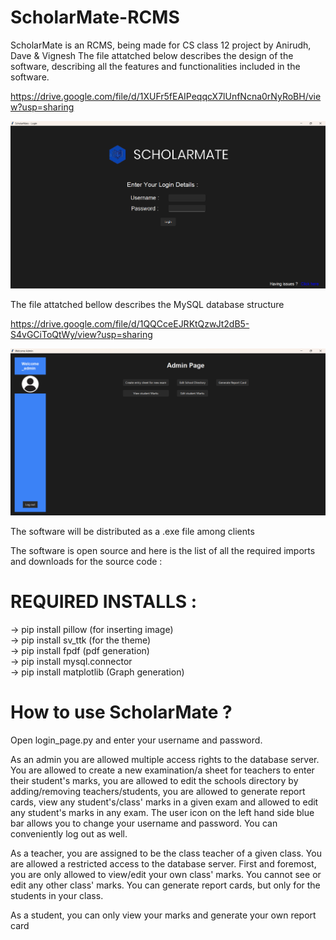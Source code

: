 # ScholarMate-RCMS

ScholarMate is an RCMS, being made for CS class 12 project by Anirudh, Dave & Vignesh
The file attatched below describes the design of the software, describing all the features and functionalities included in the software.

https://drive.google.com/file/d/1XUFr5fEAIPeqqcX7lUnfNcna0rNyRoBH/view?usp=sharing

![alt text](image.png)

The file attatched bellow describes the MySQL database structure

https://drive.google.com/file/d/1QQCceEJRKtQzwJt2dB5-S4vGCiToQtWy/view?usp=sharing

![alt text](image-1.png)

The software will be distributed as a .exe file among clients

The software is open source and here is the list of all the required imports and downloads for the source code : 

# REQUIRED INSTALLS : 

-> pip install pillow (for inserting image)<br />
-> pip install sv_ttk (for the theme)<br />
-> pip install fpdf (pdf generation)<br />
-> pip install mysql.connector<br />
-> pip install matplotlib (Graph generation)

# How to use ScholarMate ? 

Open login_page.py and enter your username and password. 

As an admin you are allowed multiple access rights to the database server. You are allowed to create a new examination/a sheet for teachers to enter their student's marks, you are allowed to edit the schools directory by adding/removing teachers/students, you are allowed to generate report cards, view any student's/class' marks in a given exam and allowed to edit any student's marks in any exam. The user icon on the left hand side blue bar allows you to change your username and password. You can conveniently log out as well. 

As a teacher, you are assigned to be the class teacher of a given class. You are allowed a restricted access to the database server. First and foremost, you are only allowed to view/edit your own class' marks. You cannot see or edit any other class' marks. You can generate report cards, but only for the students in your class.

As a student, you can only view your marks and generate your own report card
